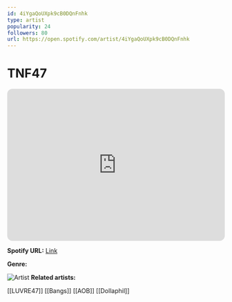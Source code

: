 ```yaml
---
id: 4iYgaQoUXpk9cB0DQnFnhk
type: artist
popularity: 24
followers: 80
url: https://open.spotify.com/artist/4iYgaQoUXpk9cB0DQnFnhk
---
```

# TNF47

<iframe style="border-radius:12px" src="https://open.spotify.com/embed/artist/4iYgaQoUXpk9cB0DQnFnhk" width="100%" height="352" frameBorder="0" allowfullscreen="" allow="autoplay; clipboard-write; encrypted-media; fullscreen; picture-in-picture" loading="lazy"></iframe>

**Spotify URL:** [Link](https://open.spotify.com/artist/4iYgaQoUXpk9cB0DQnFnhk)

**Genre:** 

![Artist](https://i.scdn.co/image/ab6761610000e5ebf6b58417c3b2d45844ade22b)
**Related artists:**

[[LUVRE47]]
[[Bangs]]
[[AOB]]
[[Dollaphil]]
